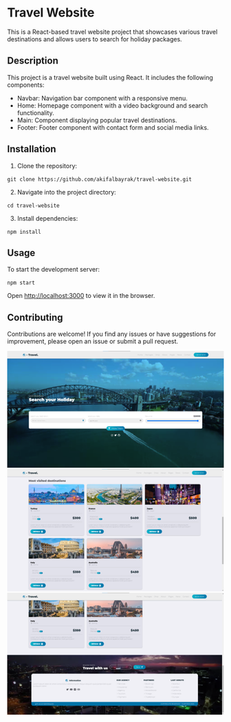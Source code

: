 # Travel Website

This is a React-based travel website project that showcases various travel destinations and allows users to search for holiday packages.

## Description

This project is a travel website built using React. It includes the following components:
- Navbar: Navigation bar component with a responsive menu.
- Home: Homepage component with a video background and search functionality.
- Main: Component displaying popular travel destinations.
- Footer: Footer component with contact form and social media links.

## Installation

1. Clone the repository:

```
git clone https://github.com/akifalbayrak/travel-website.git
```

2. Navigate into the project directory:

```
cd travel-website
```

3. Install dependencies:

```
npm install
```

## Usage

To start the development server:

```
npm start
```

Open [http://localhost:3000](http://localhost:3000) to view it in the browser.

## Contributing

Contributions are welcome! If you find any issues or have suggestions for improvement, please open an issue or submit a pull request.


![Alt text](image.png)
![Alt text](image-1.png)
![Alt text](image-2.png)